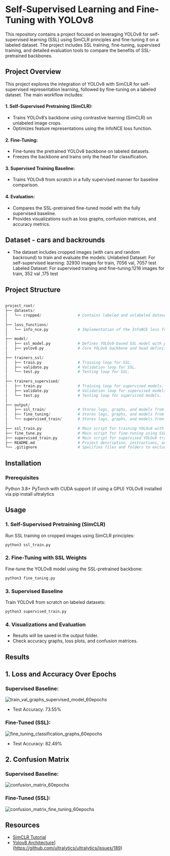 # Self-Supervised Learning and Fine-Tuning with YOLOv8
This repository contains a project focused on leveraging YOLOv8 for self-supervised learning (SSL) using SimCLR principles and fine-tuning it on a labeled dataset. The project includes SSL training, fine-tuning, supervised training, and detailed evaluation tools to compare the benefits of SSL-pretrained backbones.

## Project Overview

This project explores the integration of YOLOv8 with SimCLR for self-supervised representation learning, followed by fine-tuning on a labeled dataset. The main workflow includes:

#### 1. Self-Supervised Pretraining (SimCLR):
* Trains YOLOv8’s backbone using contrastive learning (SimCLR) on unlabeled image crops.
* Optimizes feature representations using the InfoNCE loss function.

#### 2. Fine-Tuning:
* Fine-tunes the pretrained YOLOv8 backbone on labeled datasets.
* Freezes the backbone and trains only the head for classification.

#### 3. Supervised Training Baseline:
* Trains YOLOv8 from scratch in a fully supervised manner for baseline comparison.

#### 4. Evaluation:
* Compares the SSL-pretrained fine-tuned model with the fully supervised baseline.
* Provides visualizations such as loss graphs, confusion matrices, and accuracy metrics.


## Dataset - cars and backrounds

* The dataset includes cropped images (with cars and random backround) to train and evaluate the models:
Unlabeled Dataset: For self-supervised learning: 32930 images for train, 7056 val, 7057 test
Labeled Dataset: For supervised training and fine-tuning:1216 images for train, 352 val ,175 test
  
## Project Structure

```python

project_root/
├── datasets/
│   └── cropped/                # Contains labeled and unlabeled datasets.
│
├── loss_functions/
│   └── info_nce.py             # Implementation of the InfoNCE loss function for SimCLR.
│
├── model/
│   ├── ssl_model.py            # Defines YOLOv8-based SSL model with projection head.
│   ├── yolov8.py               # Core YOLOv8 backbone and head definitions.
│
├── trainers_ssl/
│   ├── train.py                # Training loop for SSL.
│   ├── validate.py             # Validation loop for SSL.
│   └── test.py                 # Testing loop for SSL.
│
├── trainers_supervised/
│   ├── train.py                # Training loop for supervised models.
│   ├── validate.py             # Validation loop for supervised models.
│   └── test.py                 # Testing loop for supervised models.
│
├── output/
│   ├── ssl_train/              # Stores logs, graphs, and models from SSL training.
│   ├── fine_tuning/            # Stores logs, graphs, and models from fine-tuning.
│   └── supervised_train/       # Stores logs, graphs, and models from supervised training.
│
├── ssl_train.py                # Main script for training YOLOv8 with SSL (SimCLR).
├── fine_tune.py                # Main script for fine-tuning using SSL-pretrained weights.
├── supervised_train.py         # Main script for supervised YOLOv8 training.
├── README.md                   # Project description, instructions, and results.
└── .gitignore                  # Specifies files and folders to exclude from version control.


```


## Installation
### Prerequisites

Python 3.8+
PyTorch with CUDA support (if using a GPU)
YOLOv8 installed via pip install ultralytics

## Usage 
### 1. Self-Supervised Pretraining (SimCLR)

Run SSL training on cropped images using SimCLR principles:

```python
python3 ssl_train.py

```

### 2. Fine-Tuning with SSL Weights
Fine-tune the YOLOv8 model using the SSL-pretrained backbone:

```python
python3 fine_tuning.py
```

### 3. Supervised Baseline
Train YOLOv8 from scratch on labeled datasets:

```python
python3 supervised_train.py
 ```

### 4. Visualizations and Evaluation

* Results will be saved in the output folder.
* Check accuracy graphs, loss plots, and confusion matrices.

## Results

## 1. Loss and Accuracy Over Epochs

### Supervised Baseline:
![train_val_graphs_supervised_model_60epochs](https://github.com/user-attachments/assets/23b23c3b-d5ac-4422-93cd-3e1ee5c1dd56)

* Test Accuracy: 73.55%

### Fine-Tuned (SSL):
![fine_tuning_classification_graphs_60epochs](https://github.com/user-attachments/assets/f83fb656-e983-41b0-90e0-803fdc654cb0)

* Test Accuracy: 82.49%

## 2. Confusion Matrix

### Supervised Baseline:

![confusion_matrix_60epochs](https://github.com/user-attachments/assets/3a3dd871-be6d-44af-b031-4164b96c6549)

### Fine-Tuned (SSL):

![confusion_matrix_fine_tuning_60epochs](https://github.com/user-attachments/assets/8c530b73-d825-4af8-9b28-dc97de92fd2e)


## Resources
- [SimCLR Tutorial](https://uvadlc-notebooks.readthedocs.io/en/latest/tutorial_notebooks/tutorial17/SimCLR.html)
- [Yolov8 Architecture]([https://www.kaggle.com/datasets/jessicali9530/stl10?resource=download)](https://github.com/ultralytics/ultralytics/issues/189)
